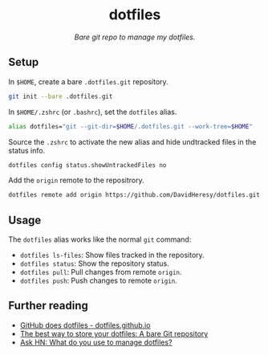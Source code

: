 <p align="center">
    <h1 align="center">dotfiles</h1>
</p>

<p align="center">
    <em>Bare git repo to manage my dotfiles.</em>
</p>

## Setup

In `$HOME`, create a bare `.dotfiles.git` repository.

```bash
git init --bare .dotfiles.git
```

In `$HOME/.zshrc` (or `.bashrc`), set the `dotfiles` alias.

```bash
alias dotfiles="git --git-dir=$HOME/.dotfiles.git --work-tree=$HOME"
```

Source the `.zshrc` to activate the new alias and hide undtracked files in the status info.

```bash
dotfiles config status.showUntrackedFiles no
```

Add the `origin` remote to the repositrory.

```bash
dotfiles remote add origin https://github.com/DavidHeresy/dotfiles.git
```

## Usage

The `dotfiles` alias works like the normal `git` command:

* `dotfiles ls-files`: Show files tracked in the repository.
* `dotfiles status`: Show the repository status.
* `dotfiles pull`: Pull changes from remote `origin`.
* `dotfiles push`: Push changes to remote `origin`.

## Further reading

* [GitHub does dotfiles - dotfiles.github.io](https://dotfiles.github.io/)
* [The best way to store your dotfiles: A bare Git repository](https://www.atlassian.com/git/tutorials/dotfiles)
* [Ask HN: What do you use to manage dotfiles?](https://news.ycombinator.com/item?id=11070797)
